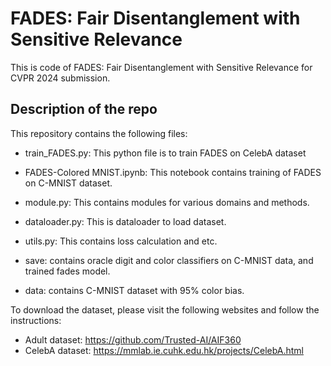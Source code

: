 # FADES: Fair Disentanglement with Sensitive Relevance

This is code of FADES: Fair Disentanglement with Sensitive Relevance for CVPR 2024 submission.

## Description of the repo
This repository contains the following files:
- train_FADES.py: This python file is to train FADES on CelebA dataset
- FADES-Colored MNIST.ipynb: This notebook contains training of FADES on C-MNIST dataset.
- module.py: This contains modules for various domains and methods.
- dataloader.py: This is dataloader to load dataset.
- utils.py: This contains loss calculation and etc.

- save: contains oracle digit and color classifiers on C-MNIST data, and trained fades model.
- data: contains C-MNIST dataset with 95% color bias.

To download the dataset, please visit the following websites and follow the instructions:
- Adult dataset: https://github.com/Trusted-AI/AIF360
- CelebA dataset: https://mmlab.ie.cuhk.edu.hk/projects/CelebA.html
